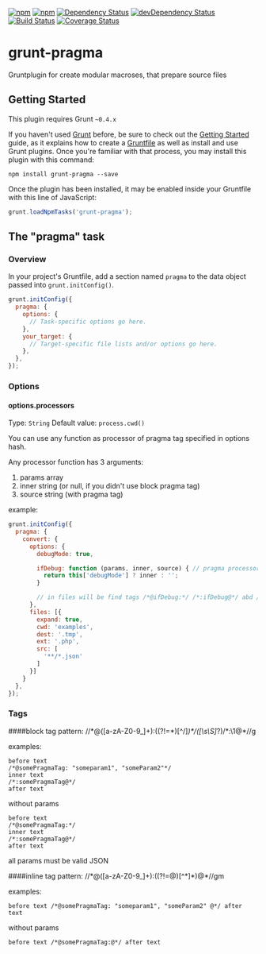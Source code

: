 [![npm](http://img.shields.io/npm/v/grunt-pragma.svg?style=flat-square)](https://www.npmjs.com/package/grunt-pragma)
[![npm](http://img.shields.io/npm/l/grunt-pragma.svg?style=flat-square)](http://opensource.org/licenses/MIT)
[![Dependency Status](https://david-dm.org/aliaksandr-pasynkau/grunt-pragma.svg?style=flat-square)](https://david-dm.org/aliaksandr-pasynkau/grunt-pragma)
[![devDependency Status](https://david-dm.org/aliaksandr-pasynkau/grunt-pragma/dev-status.svg?style=flat-square)](https://david-dm.org/aliaksandr-pasynkau/grunt-pragma#info=devDependencies)
[![Build Status](https://travis-ci.org/aliaksandr-pasynkau/grunt-pragma.svg?branch=master&style=flat-square)](https://travis-ci.org/aliaksandr-pasynkau/grunt-pragma)
[![Coverage Status](https://img.shields.io/coveralls/aliaksandr-pasynkau/grunt-pragma.svg?style=flat-square)](https://coveralls.io/r/aliaksandr-pasynkau/grunt-pragma?branch=master)

# grunt-pragma

Gruntplugin for create modular macroses, that prepare source files

## Getting Started
This plugin requires Grunt `~0.4.x`

If you haven't used [Grunt](http://gruntjs.com/) before, be sure to check out the [Getting Started](http://gruntjs.com/getting-started) guide, as it explains how to create a [Gruntfile](http://gruntjs.com/sample-gruntfile) as well as install and use Grunt plugins. Once you're familiar with that process, you may install this plugin with this command:

```shell
npm install grunt-pragma --save
```

Once the plugin has been installed, it may be enabled inside your Gruntfile with this line of JavaScript:

```js
grunt.loadNpmTasks('grunt-pragma');
```

## The "pragma" task

### Overview
In your project's Gruntfile, add a section named `pragma` to the data object passed into `grunt.initConfig()`.

```js
grunt.initConfig({
  pragma: {
    options: {
      // Task-specific options go here.
    },
    your_target: {
      // Target-specific file lists and/or options go here.
    },
  },
});
```

### Options

#### options.processors
Type: `String`
Default value: `process.cwd()`

You can use any function as processor of pragma tag specified in options hash.

Any processor function has 3 arguments:
1) params array
2) inner string (or null, if you didn't use block pragma tag)
3) source string (with pragma tag)

example:
```js
grunt.initConfig({
  pragma: {
    convert: {
      options: {
        debugMode: true,

        ifDebug: function (params, inner, source) { // pragma processor
          return this['debugMode'] ? inner : '';
        }

        // in files will be find tags /*@ifDebug:*/ /*:ifDebug@*/ abd /*@ifDebug:@*/
      },
      files: [{
        expand: true,
        cwd: 'examples',
        dest: '.tmp',
        ext: '.php',
        src: [
          '**/*.json'
        ]
      }]
    }
  },
});
```

### Tags

####block tag
pattern: /\/\*@([a-zA-Z0-9_]+):((?!=\*)[^\/]*)\*\/([\s\S]*?)\/\*:\1@\*\//g

examples:
```
before text
/*@somePragmaTag: "someparam1", "someParam2"*/
inner text
/*:somePragmaTag@*/
after text
```
without params
```
before text
/*@somePragmaTag:*/
inner text
/*:somePragmaTag@*/
after text
```
all params must be valid JSON

####inline tag
pattern: /\/\*@([a-zA-Z0-9_]+):((?!=@)[^\*]*)@\*\//gm

examples:
```
before text /*@somePragmaTag: "someparam1", "someParam2" @*/ after text
```
without params
```
before text /*@somePragmaTag:@*/ after text
```
